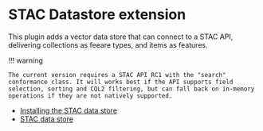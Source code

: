 # STAC Datastore extension

This plugin adds a vector data store that can connect to a STAC API, delivering collections as feeare types, and items as features.

!!! warning

    The current version requires a STAC API RC1 with the "search" conformance class. It will works best if the API supports field selection, sorting and CQL2 filtering, but can fall back on in-memory operations if they are not natively supported.

<div class="grid cards" markdown>

-   [Installing the STAC data store](install.md)
-   [STAC data store](data-store.md)

</div>

